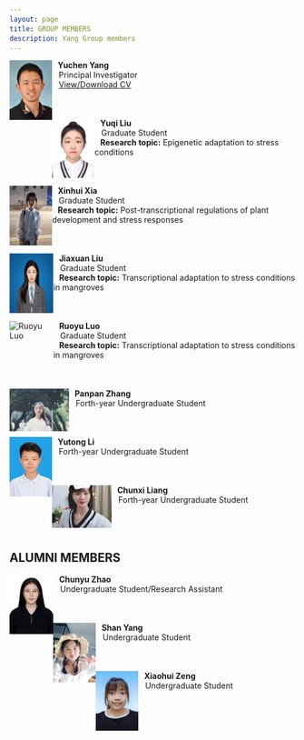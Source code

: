 ```yaml
---
layout: page
title: GROUP MEMBERS
description: Yang Group members
---
```


<img align="left" src="../assets/Yuchen.jpg" height="105" width="75" title="Yuchen Yang" alt="Yuchen Yang"/>
    <b>&nbsp;&nbsp;&nbsp;Yuchen Yang</b> <br/>
    &nbsp;&nbsp;&nbsp;Principal Investigator <br/>
    &nbsp;&nbsp;&nbsp;<a href="../assets/Curriculum Vitae_Yuchen_Yang.pdf" title="Download CV as PDF">View/Download CV</a> <br/>
<br/>
<br/>
<br/>


<img align="left" src="../assets/Yuqi.jpeg" height="105" width="75" title="Yuqi Liu" alt="Yuqi Liu"/> 
    <b>&nbsp;&nbsp;&nbsp;Yuqi Liu</b> <br/>
    &nbsp;&nbsp;&nbsp;Graduate Student <br/>
    <b>&nbsp;&nbsp;&nbsp;Research topic:</b> Epigenetic adaptation to stress conditions <br/> 

<br/>
<br/>
<br/>

<img align="left" src="../assets/Xinhui_new.jpeg" height="105" width="75" title="Xinhui Xia" alt="Xinhui Xia"/>
     <b>&nbsp;&nbsp;&nbsp;Xinhui Xia</b> <br/>
     &nbsp;&nbsp;&nbsp;Graduate Student <br/>
     <b>&nbsp;&nbsp;&nbsp;Research topic:</b> Post-transcriptional regulations of plant development and stress responses <br/> 

<br/>
<br/>
<br/>

<img align="left" src="../assets/jiaxuan.jpg" height="105" width="77.464" title="Jiaxuan Liu" alt="Jiaxuan Liu"/>
     <b>&nbsp;&nbsp;&nbsp;Jiaxuan Liu</b> <br/>
     &nbsp;&nbsp;&nbsp;Graduate Student <br/>
     <b>&nbsp;&nbsp;&nbsp;Research topic:</b> Transcriptional adaptation to stress conditions in mangroves <br/> 

<br/>
<br/>
<br/>

<img align="left" src="../assets/ruoyu.jpeg" height="105" width="77.464" title="Ruoyu Luo" alt="Ruoyu Luo"/>
     <b>&nbsp;&nbsp;&nbsp;Ruoyu Luo</b> <br/>
     &nbsp;&nbsp;&nbsp;Graduate Student <br/>
     <b>&nbsp;&nbsp;&nbsp;Research topic:</b> Transcriptional adaptation to stress conditions in mangroves <br/> 

<br/>
<br/>
<br/>

<img align="left" src="../assets/Panpan.jpeg" height="75" width="105" title="Panpan Zhang" alt="Panpan Zhang"/>
       <b>&nbsp;&nbsp;&nbsp;Panpan Zhang</b> <br/>
       &nbsp;&nbsp;&nbsp;Forth-year Undergraduate Student <br/>

<br/>
<br/>
<br/>

<img align="left" src="../assets/Yutong.jpeg" height="105" width="75" title="Yutong Li" alt="Yutong Li"/>
       <b>&nbsp;&nbsp;&nbsp;Yutong Li</b> <br/>
       &nbsp;&nbsp;&nbsp;Forth-year Undergraduate Student <br/>

<br/>
<br/>
<br/>

<img align="left" src="../assets/Chunqian.jpeg" height="75" width="105" title="Chunxi Liang" alt="Chunxi Liang"/>
       <b>&nbsp;&nbsp;&nbsp;Chunxi Liang</b> <br/>
       &nbsp;&nbsp;&nbsp;Forth-year Undergraduate Student <br/>

<br/>
<br/>
<br/>


## ALUMNI MEMBERS
<img align="left" src="../assets/chunyu.jpeg" height="105" width="77.464" title="Chunyu Zhao" alt="Chunyu Zhao"/>
     <b>&nbsp;&nbsp;&nbsp;Chunyu Zhao</b> <br/>
     &nbsp;&nbsp;&nbsp;Undergraduate Student/Research Assistant <br/>

<br/>
<br/>
<br/>

<img align="left" src="../assets/Shan.jpeg" height="105" width="75" title="Shan Yang" alt="Shan Yang"/>
       <b>&nbsp;&nbsp;&nbsp;Shan Yang</b> <br/>
       &nbsp;&nbsp;&nbsp;Undergraduate Student <br/>

<br/>
<br/>
<br/>

<img align="left" src="../assets/Xiaohui.jpeg" height="105" width="75" title="Xiaohui Zeng" alt="Xiaohui Zeng"/>
      <b>&nbsp;&nbsp;&nbsp;Xiaohui Zeng</b> <br/>
      &nbsp;&nbsp;&nbsp;Undergraduate Student <br/>

<br/>
<br/>
<br/>
